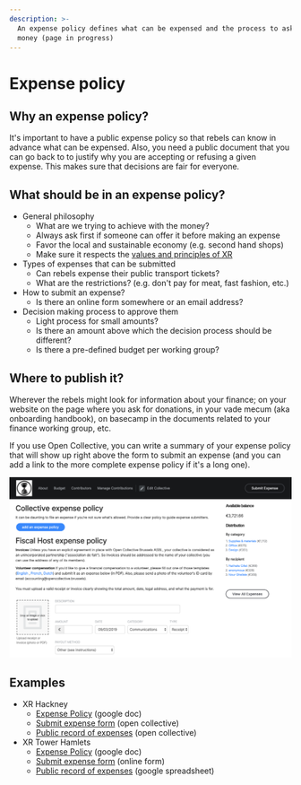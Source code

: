 ```yaml
---
description: >-
  An expense policy defines what can be expensed and the process to ask for
  money (page in progress)
---
```


# Expense policy

## Why an expense policy?

It's important to have a public expense policy so that rebels can know in advance what can be expensed. Also, you need a public document that you can go back to to justify why you are accepting or refusing a given expense. This makes sure that decisions are fair for everyone.

## What should be in an expense policy?

* General philosophy
  * What are we trying to achieve with the money?
  * Always ask first if someone can offer it before making an expense
  * Favor the local and sustainable economy \(e.g. second hand shops\)
  * Make sure it respects the [values and principles of XR](../principles-and-values.md)
* Types of expenses that can be submitted
  * Can rebels expense their public transport tickets?
  * What are the restrictions? \(e.g. don't pay for meat, fast fashion, etc.\)
* How to submit an expense?
  * Is there an online form somewhere or an email address?
* Decision making process to approve them
  * Light process for small amounts?
  * Is there an amount above which the decision process should be different?
  * Is there a pre-defined budget per working group?

## Where to publish it?

Wherever the rebels might look for information about your finance; on your website on the page where you ask for donations, in your vade mecum \(aka onboarding handbook\), on basecamp in the documents related to your finance working group, etc.

If you use Open Collective, you can write a summary of your expense policy that will show up right above the form to submit an expense \(and you can add a link to the more complete expense policy if it's a long one\).

![Submit expense form on Open Collective](../.gitbook/assets/screen-shot-2019-09-03-at-5.39.22-pm.png)

## Examples

* XR Hackney 
  * [Expense Policy](https://docs.google.com/document/d/1b7xF8gJ2KxzG6oNOPATfcMNFlEic6NcNqw308XKraF8/mobilebasic) \(google doc\)
  * [Submit expense form](https://opencollective.com/xrhackney/expenses/new) \(open collective\)
  * [Public record of expenses](https://opencollective.com/xrhackney/expenses) \(open collective\)
* XR Tower Hamlets
  * [Expense Policy](https://docs.google.com/document/d/1Zx5JWNgjfHyAuqw6DILdPfpXHJ_L0bTZLbMqPtPM89Y/edit) \(google doc\)
  * [Submit expense form](https://form.jotformeu.com/91277648344365) \(online form\)
  * [Public record of expenses](https://docs.google.com/spreadsheets/d/1mjOjGr8ZjCCJkGfLZ5lZU342KCbS105o1oCjsu4IdkU/edit#gid=0) \(google spreadsheet\)

